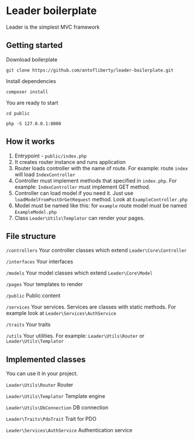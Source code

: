 # Leader boilerplate

Leader is the simplest MVC framework

## Getting started

Download boilerplate

`git clone https://github.com/antofliberty/leader-boilerplate.git`

Install dependencies

`composer install`

You are ready to start

`cd public`

`php -S 127.0.0.1:8000`

## How it works

1) Entrypoint - `public/index.php`
2) It creates router instance and runs application
3) Router loads controller with the name of route. For example: route `index` will load `IndexController`
4) Controller must implement methods that specified in `index.php`. For example: `IndexController` must implement GET method.
5) Controller can load model if you need it. Just use `loadModelFromPostOrGetRequest` method. Look at `ExampleController.php`
6) Model must be named like this: for `example` route model must be named `ExampleModel.php`
7) Class `Leader\Utils\Templator` can render your pages.

## File structure

`/controllers` Your controller classes which extend `Leader\Core\Controller`

`/interfaces` Your interfaces

`/models` Your model classes which extend `Leader\Core\Model`

`/pages` Your templates to render

`/public` Public content

`/services` Your services. Services are classes with static methods. For example look at `Leader\Services\AuthService`

`/traits` Your traits

`/utils` Your utilities. For example: `Leader\Utils\Router` or `Leader\Utils\Templator`


## Implemented classes

You can use it in your project.

`Leader\Utils\Router` Router

`Leader\Utils\Templator` Template engine

`Leader\Utils\DbConnection` DB connection

`Leader\Traits\PdoTrait` Trait for PDO

`Leader\Services\AuthService` Authentication service
